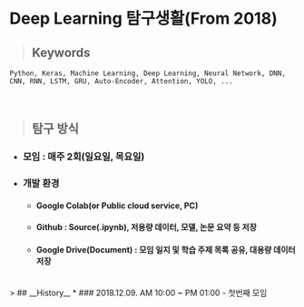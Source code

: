 __Deep Learning 탐구생활(From 2018)__
==================


> ## __Keywords__  
    Python, Keras, Machine Learning, Deep Learning, Neural Network, DNN, CNN, RNN, LSTM, GRU, Auto-Encoder, Attention, YOLO, ...
<br/>

> ## __탐구 방식__
* ### 모임 : 매주 2회(일요일, 목요일)
* ### 개발 환경
  - #### Google Colab(or Public cloud service, PC)
  - #### Github : Source(.ipynb), 저용량 데이터, 모델, 논문 요약 등 저장 
  - #### Google Drive(Document) : 모임 일지 및 학습 주제 목록 공유, 대용량 데이터 저장 
<br/>
> ## __History__
* ### 2018.12.09. AM 10:00 ~ PM 01:00 - 첫번째 모임
